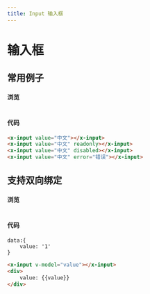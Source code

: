 ```yaml
---
title: Input 输入框
---
```

# 输入框

## 常用例子

#### 浏览
#
<ClientOnly>
<input-demos></input-demos>
</ClientOnly>

#### 代码

``` html
<x-input value="中文"></x-input>
<x-input value="中文" readonly></x-input>
<x-input value="中文" disabled></x-input>
<x-input value="中文" error="错误"></x-input>
```
## 支持双向绑定

#### 浏览
#
<ClientOnly>
<input-model-demos></input-model-demos>
</ClientOnly>

#### 代码
```
data:{
    value: '1'
}
```
``` html
<x-input v-model="value"></x-input>
<div>
    value: {{value}}
</div>
```